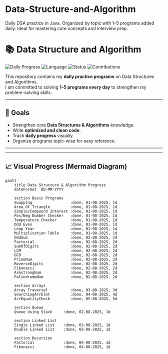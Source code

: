 # Data-Structure-and-Algorithm
Daily DSA practice in Java. Organized by topic with 1–5 programs added daily. Ideal for mastering core concepts and interview prep.

# 📚 Data Structure and Algorithm

![Daily Progress](https://img.shields.io/badge/DSA-Daily%20Update-brightgreen)
![Language](https://img.shields.io/badge/Language-Java-blue)
![Status](https://img.shields.io/badge/Progress-Active-success)
![Contributions](https://github-readme-streak-stats.herokuapp.com/?user=mohd2317&theme=dark)



This repository contains my **daily practice programs** on Data Structures and Algorithms.  
I am committed to solving **1–5 programs every day** to strengthen my problem-solving skills.

---

## 🚀 Goals
- Strengthen core **Data Structures & Algorithms** knowledge.
- Write **optimized and clean code**.
- Track **daily progress** visually.
- Organize programs topic-wise for easy reference.

---
---

## 📈 Visual Progress (Mermaid Diagram)
```mermaid
gantt
    title Data Structure & Algorithm Progress
    dateFormat  DD-MM-YYYY

    section Basic Programs
    Swapping                 :done, 01-08-2025, 1d
    Area Of Triangle         :done, 01-08-2025, 1d
    Simple/Compound Interest :done, 01-08-2025, 1d
    Pos/Neg Number Checker   :done, 01-08-2025, 1d
    Temperature Checker      :done, 01-08-2025, 1d
    Odd Even                 :done, 01-08-2025, 1d
    Leap Year                :done, 01-08-2025, 1d
    Multiplication Table     :done, 01-08-2025, 1d
    OddSum                   :done, 02-08-2025, 2d
    Factorial                :done, 02-08-2025, 2d
    SumOfDigits              :done, 02-08-2025, 2d
    LCM                      :done, 02-08-2025, 2d
    GCD                      :done, 02-08-2025, 2d
    PrimeNum                 :done, 02-08-2025, 2d
    ReverseDigits            :done, 02-08-2025, 2d
    Fibonacci                :done, 02-08-2025, 2d
    ArmstrongNum             :done, 02-08-2025, 2d
    PalindromeNum            :done, 02-08-2025, 2d

    section Arrays
    Array Traversal          :done, 03-08-2025, 3d
    SearchingArrElmt         :done, 04-08-2025, 4d
    ArrEqualityCheck         :done, 05-08-2025, 5d

    section Queue
    Queue Using Stack     :done, 02-08-2025, 1d

    section Linked List
    Single Linked List    :done, 03-08-2025, 1d
    Double Linked List    :done, 03-08-2025, 1d

    section Recursion
    Factorial             :done, 04-08-2025, 1d
    Fibonacci             :done, 04-08-2025, 1d



